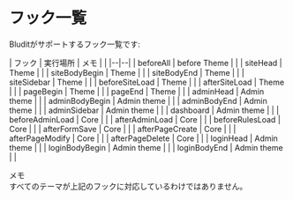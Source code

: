 # フック一覧
<!-- position: 2 -->

Bluditがサポートするフック一覧です:

| フック 			| 実行場所 		| メモ						|
| |--|--|
| beforeAll         | before Theme |           |
| siteHead 			    | Theme 		|						|
| siteBodyBegin 		| Theme 		|						|
| siteBodyEnd 			| Theme 		|						|
| siteSidebar			| Theme			|						|
| beforeSiteLoad		| Theme			|						|
| afterSiteLoad			| Theme			|						|
| pageBegin			| Theme			|						|
| pageEnd			| Theme			|						|
| adminHead			| Admin theme		|						|
| adminBodyBegin		| Admin theme		|						|
| adminBodyEnd			| Admin theme		|						|
| adminSidebar			| Admin theme		|						|
| dashboard			| Admin theme		|						|
| beforeAdminLoad		| Core			|						|
| afterAdminLoad		| Core			|						|
| beforeRulesLoad		| Core			|						|
| afterFormSave			| Core			|						|
| afterPageCreate		| Core			|						|
| afterPageModify		| Core			|						|
| afterPageDelete		| Core			|						|
| loginHead			| Admin theme		|						|
| loginBodyBegin		| Admin theme		|						|
| loginBodyEnd			| Admin theme		|						|

<div class="note">
<div class="title">メモ</div>
すべてのテーマが上記のフックに対応しているわけではありません。
</div>
